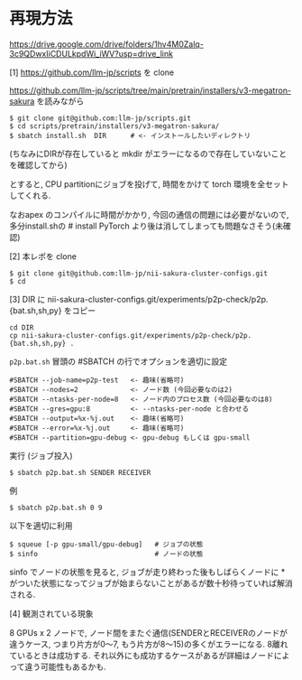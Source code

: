 # 再現方法

https://drive.google.com/drive/folders/1hv4M0Zalq-3c9QDwxIiCDULkpdWi_iWV?usp=drive_link

[1] https://github.com/llm-jp/scripts を clone

https://github.com/llm-jp/scripts/tree/main/pretrain/installers/v3-megatron-sakura を読みながら

```
$ git clone git@github.com:llm-jp/scripts.git
$ cd scripts/pretrain/installers/v3-megatron-sakura/
$ sbatch install.sh  DIR      # <- インストールしたいディレクトリ
```

(ちなみにDIRが存在していると mkdir がエラーになるので存在していないことを確認してから)

とすると, CPU partitionにジョブを投げて, 時間をかけて torch 環境を全セットしてくれる.

なおapex のコンパイルに時間がかかり, 今回の通信の問題には必要がないので, 多分install.shの # install PyTorch より後は消してしまっても問題なさそう(未確認)

[2] 本レポを clone

```
$ git clone git@github.com:llm-jp/nii-sakura-cluster-configs.git
$ cd 
```

[3] DIR に nii-sakura-cluster-configs.git/experiments/p2p-check/p2p.{bat.sh,sh,py} をコピー

```
cd DIR
cp nii-sakura-cluster-configs.git/experiments/p2p-check/p2p.{bat.sh,sh,py} .
```

`p2p.bat.sh` 冒頭の #SBATCH の行でオプションを適切に設定

```
#SBATCH --job-name=p2p-test   <- 趣味(省略可)
#SBATCH --nodes=2             <- ノード数 (今回必要なのは2)
#SBATCH --ntasks-per-node=8   <- ノード内のプロセス数 (今回必要なのは8)
#SBATCH --gres=gpu:8          <- --ntasks-per-node と合わせる
#SBATCH --output=%x-%j.out    <- 趣味(省略可)
#SBATCH --error=%x-%j.out     <- 趣味(省略可)
#SBATCH --partition=gpu-debug <- gpu-debug もしくは gpu-small
```

実行 (ジョブ投入)

```
$ sbatch p2p.bat.sh SENDER RECEIVER
```

例

```
$ sbatch p2p.bat.sh 0 9
```

以下を適切に利用

```
$ squeue [-p gpu-small/gpu-debug]   # ジョブの状態
$ sinfo                             # ノードの状態
```

sinfo でノードの状態を見ると, ジョブが走り終わった後もしばらくノードに * がついた状態になってジョブが始まらないことがあるが数十秒待っていれば解消される.

[4] 観測されている現象

8 GPUs x 2 ノードで, ノード間をまたぐ通信(SENDERとRECEIVERのノードが違うケース, つまり片方が0〜7, もう片方が8〜15)の多くがエラーになる. 8離れているときは成功する. それ以外にも成功するケースがあるが詳細はノードによって違う可能性もあるかも.



